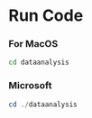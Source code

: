 # Run Code
### For MacOS
```` bash
cd dataanalysis
````
### Microsoft
````powershell
cd ./dataanalysis
````

